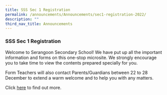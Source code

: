 ```yaml
---
title: SSS Sec 1 Registration
permalink: /announcements/Announcements/sec1-registration-2022/
description: ""
third_nav_title: Announcements
---
```

### SSS Sec 1 Registration

Welcome to Serangoon Secondary School!
We have put up all the important information and forms on this one-stop microsite. We strongly encourage you to take time to view the contents prepared specially for you. 

Form Teachers will also contact Parents/Guardians between 22 to 28 December to extend a warm welcome and to help you with any matters.

Click [here](https://sites.google.com/moe.edu.sg/ssssec1registration/home) to find out more.

